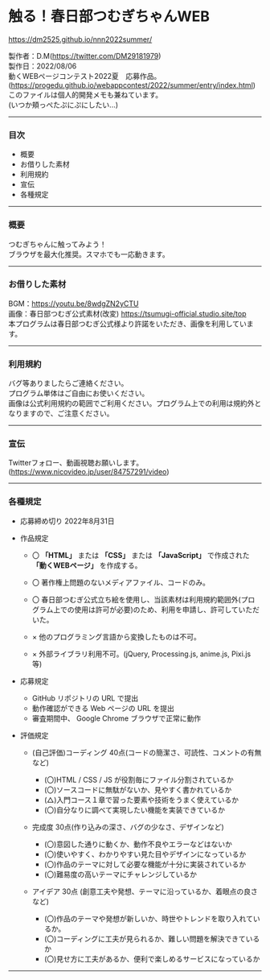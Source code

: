 # 触る！春日部つむぎちゃんWEB
https://dm2525.github.io/nnn2022summer/

製作者：D.M(https://twitter.com/DM29181979)  
製作日：2022/08/06  
動くWEBページコンテスト2022夏　応募作品。  
(https://progedu.github.io/webappcontest/2022/summer/entry/index.html)  
このファイルは個人的開発メモも兼ねています。  
(いつか頬っぺたぷにぷにしたい...)

***
### 目次
- 概要
- お借りした素材
- 利用規約
- 宣伝
- 各種規定

***
### 概要
つむぎちゃんに触ってみよう！  
ブラウザを最大化推奨。スマホでも一応動きます。  

***
### お借りした素材
BGM：https://youtu.be/8wdgZN2yCTU  
画像：春日部つむぎ公式素材(改変) https://tsumugi-official.studio.site/top  
本プログラムは春日部つむぎ公式様より許諾をいただき、画像を利用しています。  

***
### 利用規約
バグ等ありましたらご連絡ください。  
プログラム単体はご自由にお使いください。  
画像は公式利用規約の範囲でご利用ください。プログラム上での利用は規約外となりますので、ご注意ください。  

***
### 宣伝
Twitterフォロー、動画視聴お願いします。(https://www.nicovideo.jp/user/84757291/video)

***
### 各種規定

- 応募締め切り
2022年8月31日

- 作品規定
   - 〇 **「HTML」** または **「CSS」** または **「JavaScript」** で作成された **「動くWEBページ」** を作成する。
   - 〇 著作権上問題のないメディアファイル、コードのみ。
   - 〇 春日部つむぎ公式立ち絵を使用し、当該素材は利用規約範囲外(プログラム上での使用は許可が必要)のため、利用を申請し、許可していただいた。
   
   - × 他のプログラミング言語から変換したものは不可。
   - × 外部ライブラリ利用不可。(jQuery, Processing.js, anime.js, Pixi.js 等)

- 応募規定
   - GitHub リポジトリの URL で提出
   - 動作確認ができる Web ページの URL を提出
   - 審査期間中、 Google Chrome ブラウザで正常に動作
   
- 評価規定
   - (自己評価)コーディング 40点(コードの簡潔さ、可読性、コメントの有無など)
     - (〇)HTML / CSS / JS が役割毎にファイル分割されているか
     - (〇)ソースコードに無駄がないか、見やすく書かれているか
     - (△)入門コース１章で習った要素や技術をうまく使えているか
     - (〇)自分なりに調べて実現したい機能を実装できているか
     
   - 完成度 30点(作り込みの深さ、バグの少なさ、デザインなど)
     - (〇)意図した通りに動くか、動作不良やエラーなどはないか
     - (〇)使いやすく、わかりやすい見た目やデザインになっているか
     - (〇)作品のテーマに対して必要な機能が十分に実装されているか
     - (〇)難易度の高いテーマにチャレンジしているか
     
   - アイデア 30点 (創意工夫や発想、テーマに沿っているか、着眼点の良さなど)
     - (〇)作品のテーマや発想が新しいか、時世やトレンドを取り入れているか。
     - (〇)コーディングに工夫が見られるか、難しい問題を解決できているか
     - (〇)見せ方に工夫があるか、便利で楽しめるサービスになっているか
     
***
